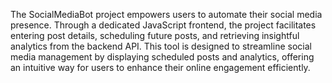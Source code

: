 The SocialMediaBot project empowers users to automate their social media presence. Through a dedicated JavaScript frontend, the project facilitates entering post details, scheduling future posts, and retrieving insightful analytics from the backend API. This tool is designed to streamline social media management by displaying scheduled posts and analytics, offering an intuitive way for users to enhance their online engagement efficiently.